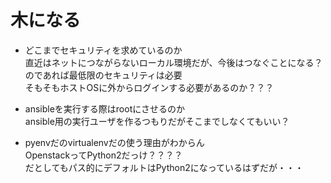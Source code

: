 # 木になる
* どこまでセキュリティを求めているのか  
直近はネットにつながらないローカル環境だが、今後はつなぐことになる？  
のであれば最低限のセキュリティは必要  
そもそもホストOSに外からログインする必要があるのか？？？  

* ansibleを実行する際はrootにさせるのか  
ansible用の実行ユーザを作るつもりだがそこまでしなくてもいい？

* pyenvだのvirtualenvだの使う理由がわからん  
OpenstackってPython2だっけ？？？？  
だとしてもパス的にデフォルトはPython2になっているはずだが・・・  



